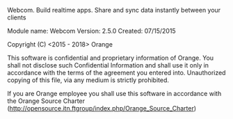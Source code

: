 Webcom. Build realtime apps. Share and sync data instantly between your clients

Module name: Webcom
Version:     2.5.0
Created:     07/15/2015

Copyright (C) <2015 - 2018> Orange

This software is confidential and proprietary information of Orange.
You shall not disclose such Confidential Information and shall use it only in
accordance with the terms of the agreement you entered into.
Unauthorized copying of this file, via any medium is strictly prohibited.

If you are Orange employee you shall use this software in accordance with
the Orange Source Charter (http://opensource.itn.ftgroup/index.php/Orange_Source_Charter)